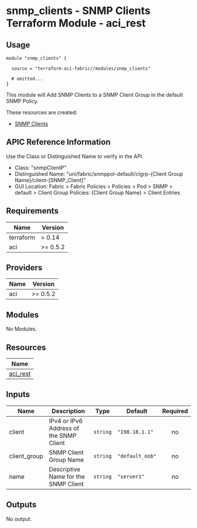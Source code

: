 # snmp_clients - SNMP Clients Terraform Module - aci_rest

## Usage

```hcl
module "snmp_clients" {

  source = "terraform-aci-fabric//modules/snmp_clients"

  # omitted...
}
```

This module will Add SNMP Clients to a SNMP Client Group in the default SNMP Policy.

These resources are created:

* [SNMP Clients](https://registry.terraform.io/providers/CiscoDevNet/aci/latest/docs/resources/rest)

## APIC Reference Information

Use the Class or Distinguished Name to verify in the API.

* Class: "snmpClientP"
* Distinguished Name: "uni/fabric/snmppol-default/clgrp-{Client Group Name}/client-[SNMP_Client]"
* GUI Location: Fabric > Fabric Policies > Policies > Pod > SNMP > default > Client Group Policies: {Client Group Name} > Client Entries

<!-- BEGINNING OF PRE-COMMIT-TERRAFORM DOCS HOOK -->
## Requirements

| Name | Version |
|------|---------|
| terraform | > 0.14 |
| aci | >= 0.5.2 |

## Providers

| Name | Version |
|------|---------|
| aci | >= 0.5.2 |

## Modules

No Modules.

## Resources

| Name |
|------|
| [aci_rest](https://registry.terraform.io/providers/ciscodevnet/aci/0.5.2/docs/resources/rest) |

## Inputs

| Name | Description | Type | Default | Required |
|------|-------------|------|---------|:--------:|
| client | IPv4 or IPv6 Address of the SNMP Client | `string` | `"198.18.1.1"` | no |
| client\_group | SNMP Client Group Name | `string` | `"default_oob"` | no |
| name | Descriptive Name for the SNMP Client | `string` | `"server1"` | no |

## Outputs

No output.
<!-- END OF PRE-COMMIT-TERRAFORM DOCS HOOK -->
